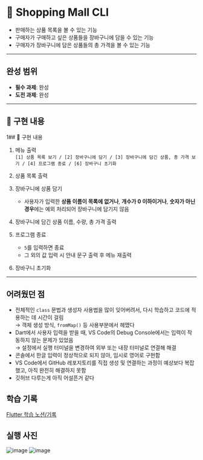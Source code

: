 # 🛒 Shopping Mall CLI

- 판매하는 상품 목록을 볼 수 있는 기능
- 구매자가 구매하고 싶은 상품들을 장바구니에 담을 수 있는 기능
- 구매자가 장바구니에 담은 상품들의 총 가격을 볼 수 있는 기능

---

## 완성 범위

- **필수 과제**: 완성 
- **도전 과제**: 완성  

---

## 🚀 구현 내용

1## 🚀 구현 내용

1. 메뉴 출력  
   `[1] 상품 목록 보기 / [2] 장바구니에 담기 / [3] 장바구니에 담긴 상품, 총 가격 보기 / [4] 프로그램 종료 / [6] 장바구니 초기화`

2. 상품 목록 출력  

3. 장바구니에 상품 담기  
   - 사용자가 입력한 **상품 이름이 목록에 없거나**, **개수가 0 이하이거나**, **숫자가 아닌 경우**에는 예외 처리되어 장바구니에 담기지 않음  

4. 장바구니에 담긴 상품 이름, 수량, 총 가격 출력  

5. 프로그램 종료  
   - `5`를 입력하면 종료  
   - 그 외의 값 입력 시 안내 문구 출력 후 메뉴 재출력  

6. 장바구니 초기화  


---
## 어려웠던 점

- 전체적인 `class` 문법과 생성자 사용법을 많이 잊어버려서, 다시 학습하고 코드에 적용하는 데 시간이 걸림  
  → 객체 생성 방식, `fromMap()` 등 사용부분에서 헤맸다
- Dart에서 사용자 입력을 받을 때, VS Code의 Debug Console에서는 입력이 작동하지 않는 문제가 있었음  
  → 설정에서 실행 터미널을 변경하여 외부 또는 내장 터미널로 연결해 해결
- 콘솔에서 한글 입력이 정상적으로 되지 않아, 임시로 영어로 구현함
- VS Code에서 GitHub 레포지토리를 직접 생성 및 연결하는 과정이 예상보다 복잡했고, 아직 완전히 해결하지 못함
- 깃허브 다루는게 아직 어설픈거 같다


## 학습 기록

[Flutter 학습 노션/기록](https://www.notion.so/Flutter-3377d32b3bda4878abd1bb2763b523fa) 

## 실행 사진
![image](https://github.com/user-attachments/assets/f6c0bcd8-113c-4143-8b07-9e7c015cd1ac)
![image](https://github.com/user-attachments/assets/3c845344-9802-4b01-8071-5dddad5042e9)


